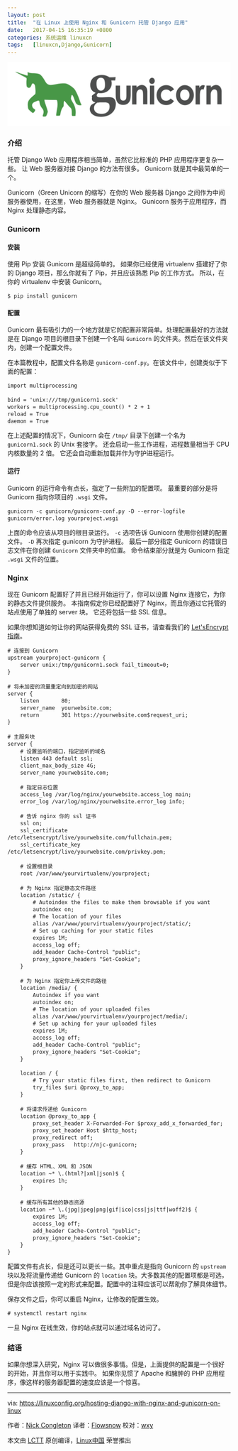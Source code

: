 ```yaml
---
layout: post
title:	"在 Linux 上使用 Nginx 和 Gunicorn 托管 Django 应用"
date:	2017-04-15 16:35:19 +0800 
categories:	系统运维 linuxcn 
tags:	[linuxcn,Django,Gunicorn]
---
```



![](/Asserts/Images/album/201704/15/163522an5lbtgga4lcx6gt.png)


### 介绍


托管 Django Web 应用程序相当简单，虽然它比标准的 PHP 应用程序更复杂一些。 让 Web 服务器对接 Django 的方法有很多。 Gunicorn 就是其中最简单的一个。


Gunicorn（Green Unicorn 的缩写）在你的 Web 服务器 Django 之间作为中间服务器使用，在这里，Web 服务器就是 Nginx。 Gunicorn 服务于应用程序，而 Nginx 处理静态内容。


### Gunicorn


#### 安装


使用 Pip 安装 Gunicorn 是超级简单的。 如果你已经使用 virtualenv 搭建好了你的 Django 项目，那么你就有了 Pip，并且应该熟悉 Pip 的工作方式。 所以，在你的 virtualenv 中安装 Gunicorn。



```
$ pip install gunicorn

```

#### 配置


Gunicorn 最有吸引力的一个地方就是它的配置非常简单。处理配置最好的方法就是在 Django 项目的根目录下创建一个名叫 `Gunicorn` 的文件夹。然后在该文件夹内，创建一个配置文件。


在本篇教程中，配置文件名称是 `gunicorn-conf.py`。在该文件中，创建类似于下面的配置：



```
import multiprocessing

bind = 'unix:///tmp/gunicorn1.sock'
workers = multiprocessing.cpu_count() * 2 + 1
reload = True
daemon = True

```

在上述配置的情况下，Gunicorn 会在 `/tmp/` 目录下创建一个名为 `gunicorn1.sock` 的 Unix 套接字。 还会启动一些工作进程，进程数量相当于 CPU 内核数量的 2 倍。 它还会自动重新加载并作为守护进程运行。


#### 运行


Gunicorn 的运行命令有点长，指定了一些附加的配置项。 最重要的部分是将 Gunicorn 指向你项目的 `.wsgi` 文件。



```
gunicorn -c gunicorn/gunicorn-conf.py -D --error-logfile gunicorn/error.log yourproject.wsgi

```

上面的命令应该从项目的根目录运行。 `-c` 选项告诉 Gunicorn 使用你创建的配置文件。 `-D` 再次指定 gunicorn 为守护进程。 最后一部分指定 Gunicorn 的错误日志文件在你创建 `Gunicorn` 文件夹中的位置。 命令结束部分就是为 Gunicorn 指定 `.wsgi` 文件的位置。


### Nginx


现在 Gunicorn 配置好了并且已经开始运行了，你可以设置 Nginx 连接它，为你的静态文件提供服务。 本指南假定你已经配置好了 Nginx，而且你通过它托管的站点使用了单独的 server 块。 它还将包括一些 SSL 信息。


如果你想知道如何让你的网站获得免费的 SSL 证书，请查看我们的 [Let'sEncrypt 指南](https://linuxconfig.org/generate-ssl-certificates-with-letsencrypt-debian-linux)。



```
# 连接到 Gunicorn
upstream yourproject-gunicorn {
    server unix:/tmp/gunicorn1.sock fail_timeout=0;
}

# 将未加密的流量重定向到加密的网站
server {
    listen       80;
    server_name  yourwebsite.com;
    return       301 https://yourwebsite.com$request_uri;
}

# 主服务块
server {
    # 设置监听的端口，指定监听的域名
    listen 443 default ssl;
    client_max_body_size 4G;
    server_name yourwebsite.com;

    # 指定日志位置
    access_log /var/log/nginx/yourwebsite.access_log main;
    error_log /var/log/nginx/yourwebsite.error_log info;

    # 告诉 nginx 你的 ssl 证书
    ssl on;
    ssl_certificate /etc/letsencrypt/live/yourwebsite.com/fullchain.pem;
    ssl_certificate_key /etc/letsencrypt/live/yourwebsite.com/privkey.pem;

    # 设置根目录
    root /var/www/yourvirtualenv/yourproject;

    # 为 Nginx 指定静态文件路径
    location /static/ {
        # Autoindex the files to make them browsable if you want
        autoindex on;
        # The location of your files
        alias /var/www/yourvirtualenv/yourproject/static/;
        # Set up caching for your static files
        expires 1M;
        access_log off;
        add_header Cache-Control "public";
        proxy_ignore_headers "Set-Cookie";
    }

    # 为 Nginx 指定你上传文件的路径
    location /media/ {
        Autoindex if you want
        autoindex on;
        # The location of your uploaded files
        alias /var/www/yourvirtualenv/yourproject/media/;
        # Set up aching for your uploaded files
        expires 1M;
        access_log off;
        add_header Cache-Control "public";
        proxy_ignore_headers "Set-Cookie";
    }

    location / {
        # Try your static files first, then redirect to Gunicorn
        try_files $uri @proxy_to_app;
    }

    # 将请求传递给 Gunicorn
    location @proxy_to_app {
        proxy_set_header X-Forwarded-For $proxy_add_x_forwarded_for;
        proxy_set_header Host $http_host;
        proxy_redirect off;
        proxy_pass   http://njc-gunicorn;
    }

    # 缓存 HTML、XML 和 JSON
    location ~* \.(html?|xml|json)$ {
        expires 1h;
    }

    # 缓存所有其他的静态资源
    location ~* \.(jpg|jpeg|png|gif|ico|css|js|ttf|woff2)$ {
        expires 1M;
        access_log off;
        add_header Cache-Control "public";
        proxy_ignore_headers "Set-Cookie";
    }
}

```

配置文件有点长，但是还可以更长一些。其中重点是指向 Gunicorn 的 `upstream` 块以及将流量传递给 Gunicorn 的 `location` 块。大多数其他的配置项都是可选，但是你应该按照一定的形式来配置。配置中的注释应该可以帮助你了解具体细节。


保存文件之后，你可以重启 Nginx，让修改的配置生效。



```
# systemctl restart nginx

```

一旦 Nginx 在线生效，你的站点就可以通过域名访问了。


### 结语


如果你想深入研究，Nginx 可以做很多事情。但是，上面提供的配置是一个很好的开始，并且你可以用于实践中。 如果你见惯了 Apache 和臃肿的 PHP 应用程序，像这样的服务器配置的速度应该是一个惊喜。




---


via: <https://linuxconfig.org/hosting-django-with-nginx-and-gunicorn-on-linux>


作者：[Nick Congleton](https://linuxconfig.org/hosting-django-with-nginx-and-gunicorn-on-linux) 译者：[Flowsnow](https://github.com/Flowsnow) 校对：[wxy](https://github.com/wxy)


本文由 [LCTT](https://github.com/LCTT/TranslateProject) 原创编译，[Linux中国](https://linux.cn/) 荣誉推出
